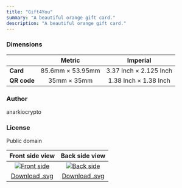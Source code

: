 ```yaml
---
title: "Gift4You"
summary: "A beautiful orange gift card."
description: "A beautiful orange gift card."
---
```


### Dimensions

|    |         Metric         |           Imperial           |
|----|:----------------------:|:----------------------------:|
| **Card** | 85.6mm &times; 53.95mm | 3.37 Inch &times; 2.125 Inch |
| **QR code** |   35mm &times; 35mm    | 1.38 Inch &times; 1.38 Inch  |

### Author

anarkiocrypto

### License

Public domain

| Front side view | Back side view |
|:---------------:|:--------------:|
| [![Front side](/templates/gift4you/front.png)](/templates/gift4you/front.png) | [![Back side](/templates/gift4you/back.png)](/templates/gift4you/back.png) |
| [Download .svg](/templates/gift4you/front.svg) | [Download .svg](/templates/gift4you/back.svg) |
